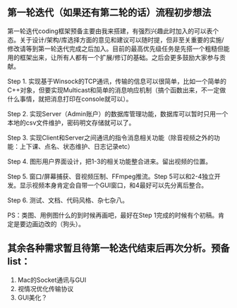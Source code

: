 ## 第一轮迭代（如果还有第二轮的话）流程初步想法

第一轮迭代coding框架预备主要由我来搭建，有强烈兴趣此时加入的可以表个态。关于设计/架构/库选择方面的意见和建议可以随时提，但非至关重要的实施/修改请等到第一轮迭代完成之后加入。目前的最高优先级任务是先搭一个粗糙但能用的框架出来，让所有人都有一个扩展/修订的基础。之后会更多鼓励大家参与贡献。

Step 1. 实现基于Winsock的TCP通讯，传输的信息可以很简单，比如一个简单的C++对象，但要实现Multicast和简单的消息响应机制（搞个函数出来，不一定做什么事情，就把消息打印在console就可以）。

Step 2. 实现Server（Admin账户）的数据库管理功能，数据库可以暂时只用一个本地的csv文件维护，密码明文存储就可以了。

Step 3. 实现Client和Server之间通讯的指令消息相关功能（除音视频之外的功能：上下课、点名、状态维护、日志记录etc）

Step 4. 图形用户界面设计，把1-3的相关功能整合进来。留出视频的位置。

Step 5. 窗口/屏幕捕获、音视频压制、FFmpeg推流。Step 5可以和2-4独立开发。显示视频本身肯定会自带一个GUI窗口，和4最好可以先分离后整合。

Step 6. 测试、文档、代码风格、杂七杂八。

PS：类图、用例图什么的到时候再画吧，最好在Step 1完成的时候有个初稿。肯定是要边画边改的（狗头）。


## 其余各种需求暂且待第一轮迭代结束后再次分析。预备list：
1. Mac的Socket通讯与GUI
2. 视情况优化传输协议
3. GUI美化？
